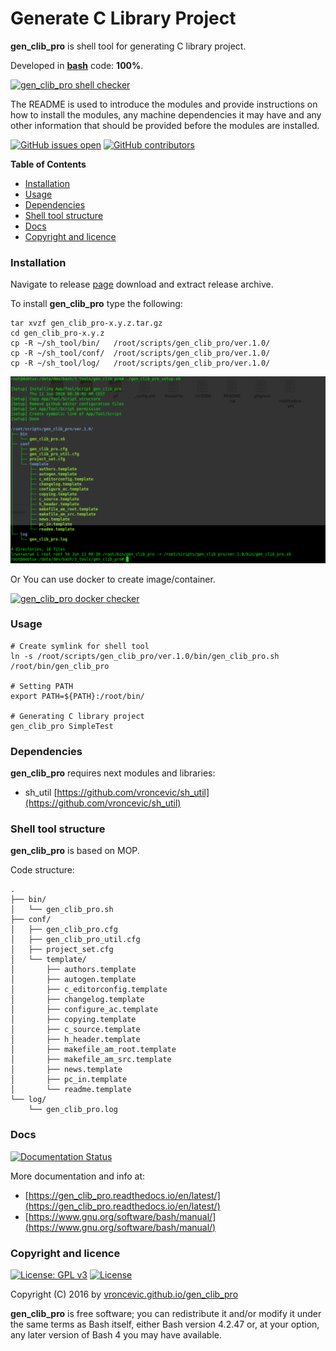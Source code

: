 # Generate C Library Project

**gen_clib_pro** is shell tool for generating C library project.

Developed in **[bash](https://en.wikipedia.org/wiki/Bash_(Unix_shell))** code: **100%**.

[![gen_clib_pro shell checker](https://github.com/vroncevic/gen_clib_pro/workflows/gen_clib_pro%20shell%20checker/badge.svg)](https://github.com/vroncevic/gen_clib_pro/actions?query=workflow%3A%22gen_clib_pro+shell+checker%22)

The README is used to introduce the modules and provide instructions on
how to install the modules, any machine dependencies it may have and any
other information that should be provided before the modules are installed.

[![GitHub issues open](https://img.shields.io/github/issues/vroncevic/gen_clib_pro.svg)](https://github.com/vroncevic/gen_clib_pro/issues) [![GitHub contributors](https://img.shields.io/github/contributors/vroncevic/gen_clib_pro.svg)](https://github.com/vroncevic/gen_clib_pro/graphs/contributors)

<!-- START doctoc generated TOC please keep comment here to allow auto update -->
<!-- DON'T EDIT THIS SECTION, INSTEAD RE-RUN doctoc TO UPDATE -->
**Table of Contents**

- [Installation](#installation)
- [Usage](#usage)
- [Dependencies](#dependencies)
- [Shell tool structure](#shell-tool-structure)
- [Docs](#docs)
- [Copyright and licence](#copyright-and-licence)

<!-- END doctoc generated TOC please keep comment here to allow auto update -->

### Installation

Navigate to release [page](https://github.com/vroncevic/gen_clib_pro/releases) download and extract release archive.

To install **gen_clib_pro** type the following:

```
tar xvzf gen_clib_pro-x.y.z.tar.gz
cd gen_clib_pro-x.y.z
cp -R ~/sh_tool/bin/   /root/scripts/gen_clib_pro/ver.1.0/
cp -R ~/sh_tool/conf/  /root/scripts/gen_clib_pro/ver.1.0/
cp -R ~/sh_tool/log/   /root/scripts/gen_clib_pro/ver.1.0/
```

![alt tag](https://raw.githubusercontent.com/vroncevic/gen_clib_pro/dev/docs/setup_tree.png)

Or You can use docker to create image/container.

[![gen_clib_pro docker checker](https://github.com/vroncevic/gen_clib_pro/workflows/gen_clib_pro%20docker%20checker/badge.svg)](https://github.com/vroncevic/gen_clib_pro/actions?query=workflow%3A%22gen_clib_pro+docker+checker%22)

### Usage

```
# Create symlink for shell tool
ln -s /root/scripts/gen_clib_pro/ver.1.0/bin/gen_clib_pro.sh /root/bin/gen_clib_pro

# Setting PATH
export PATH=${PATH}:/root/bin/

# Generating C library project
gen_clib_pro SimpleTest
```

### Dependencies

**gen_clib_pro** requires next modules and libraries:
* sh_util [https://github.com/vroncevic/sh_util](https://github.com/vroncevic/sh_util)

### Shell tool structure

**gen_clib_pro** is based on MOP.

Code structure:
```
.
├── bin/
│   └── gen_clib_pro.sh
├── conf/
│   ├── gen_clib_pro.cfg
│   ├── gen_clib_pro_util.cfg
│   ├── project_set.cfg
│   └── template/
│       ├── authors.template
│       ├── autogen.template
│       ├── c_editorconfig.template
│       ├── changelog.template
│       ├── configure_ac.template
│       ├── copying.template
│       ├── c_source.template
│       ├── h_header.template
│       ├── makefile_am_root.template
│       ├── makefile_am_src.template
│       ├── news.template
│       ├── pc_in.template
│       └── readme.template
└── log/
    └── gen_clib_pro.log
```

### Docs

[![Documentation Status](https://readthedocs.org/projects/gen_clib_pro/badge/?version=latest)](https://gen_clib_pro.readthedocs.io/projects/gen_clib_pro/en/latest/?badge=latest)

More documentation and info at:
* [https://gen_clib_pro.readthedocs.io/en/latest/](https://gen_clib_pro.readthedocs.io/en/latest/)
* [https://www.gnu.org/software/bash/manual/](https://www.gnu.org/software/bash/manual/)

### Copyright and licence

[![License: GPL v3](https://img.shields.io/badge/License-GPLv3-blue.svg)](https://www.gnu.org/licenses/gpl-3.0) [![License](https://img.shields.io/badge/License-Apache%202.0-blue.svg)](https://opensource.org/licenses/Apache-2.0)

Copyright (C) 2016 by [vroncevic.github.io/gen_clib_pro](https://vroncevic.github.io/gen_clib_pro)

**gen_clib_pro** is free software; you can redistribute it and/or modify
it under the same terms as Bash itself, either Bash version 4.2.47 or,
at your option, any later version of Bash 4 you may have available.

